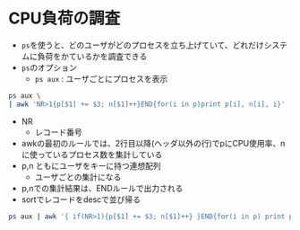 # CPU負荷の調査
- `ps`を使うと、どのユーザがどのプロセスを立ち上げていて、どれだけシステムに負荷をかているかを調査できる
- `ps`のオプション
  - `ps aux` : ユーザごとにプロセスを表示

```bash
ps aux \
| awk 'NR>1{p[$1] += $3; n[$1]++}END{for(i in p)print p[i], n[i], i}'
```
- NR
    - レコード番号
- awkの最初のルールでは、2行目以降(ヘッダ以外の行)でpにCPU使用率、nに使っているプロセス数を集計している
- p,n ともにユーザをキーに持つ連想配列
  - ユーザごとの集計になる
- p,nでの集計結果は、ENDルールで出力される
- sortでレコードをdescで並び帰る
```bash
ps aux | awk '{ if(NR>1){p[$1] += $3; n[$1]++} }END{for(i in p) print p[i], n[i], i }' | sort -nrk 1,2
```




